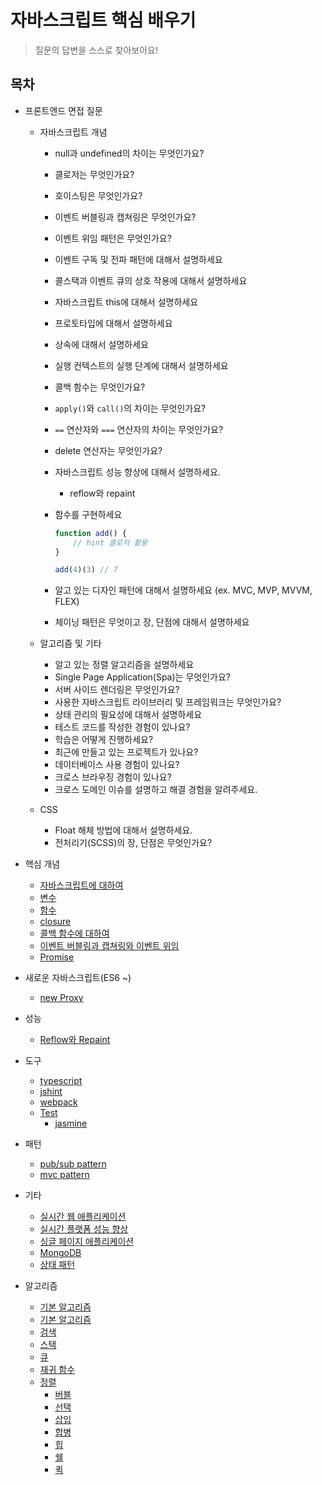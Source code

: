 # 자바스크립트 핵심 배우기

> 질문의 답변을 스스로 찾아보아요!

## 목차

- 프론트엔드 면접 질문

    - 자바스크립트 개념
        - null과 undefined의 차이는 무엇인가요?
        - 클로저는 무엇인가요?
        - 호이스팅은 무엇인가요?
        - 이벤트 버블링과 캡쳐링은 무엇인가요?
        - 이벤트 위임 패턴은 무엇인가요?
        - 이벤트 구독 및 전파 패턴에 대해서 설명하세요
        - 콜스택과 이벤트 큐의 상호 작용에 대해서 설명하세요
        - 자바스크립트 this에 대해서 설명하세요
        - 프로토타입에 대해서 설명하세요
        - 상속에 대해서 설명하세요
        - 실행 컨텍스트의 실행 단계에 대해서 설명하세요
        - 콜백 함수는 무엇인가요?
        - `apply()`와 `call()`의 차이는 무엇인가요?
        - `==` 연산자와 `===` 연산자의 차이는 무엇인가요?
        - delete 연산자는 무엇인가요?
        - 자바스크립트 성능 향상에 대해서 설명하세요.
            - reflow와 repaint
        - 함수를 구현하세요

            ```javascript
            function add() {
                // hint 클로저 활용
            }

            add(4)(3) // 7
            ```
        - 알고 있는 디자인 패턴에 대해서 설명하세요 (ex. MVC, MVP, MVVM, FLEX)
        - 체이닝 패턴은 무엇이고 장, 단점에 대해서 설명하세요

    - 알고리즘 및 기타
        - 알고 있는 정렬 알고리즘을 설명하세요
        - Single Page Application(Spa)는 무엇인가요?
        - 서버 사이드 렌더링은 무엇인가요?
        - 사용한 자바스크립트 라이브러리 및 프레임워크는 무엇인가요?
        - 상태 관리의 필요성에 대해서 설명하세요
        - 테스트 코드를 작성한 경험이 있나요?
        - 학습은 어떻게 진행하세요?
        - 최근에 만들고 있는 프로젝트가 있나요?
        - 데이터베이스 사용 경험이 있나요?
        - 크로스 브라우징 경험이 있나요?
        - 크로스 도메인 이슈를 설명하고 해결 경험을 알려주세요.

    - CSS
        - Float 해체 방법에 대해서 설명하세요.
        - 전처리기(SCSS)의 장, 단점은 무엇인가요?

- 핵심 개념
    - [자바스크립트에 대하여](/core/about-javascript.md)
    - [변수](/core/variable.md)
    - [함수](/core/function.md)
    - [closure](/core/closure/README.md)
    - [콜백 함수에 대하여](/core/callback/README.md)
    - [이벤트 버블링과 캡쳐링와 이벤트 위임](/core/event_bubble_capture.md)
    - [Promise](/core/promise/README.md)

- 새로운 자바스크립트(ES6 ~)
    - [new Proxy](/es6/proxy/README.md)
    
- 성능
    - [Reflow와 Repaint](/core/performance/ReflowRepaint.md)

- 도구
    - [typescript](/typescrit/README.md)
    - [jshint](/tools/jshint/README.md)
    - [webpack](/tools/webpack/README.md)
    - [Test](/tools/test/README.md)
        - [jasmine](/tools/test/jasmine/README.md)
        
- 패턴
    - [pub/sub pattern](/pattern/pubsub/README.md)
    - [mvc pattern](/pattern/mvc/README.md)

- 기타
    - [실시간 웹 애플리케이션](/etc/realtime/README.md)
    - [실시간 플랫폼 성능 향상](/etc/performance/README.md)
    - [싱글 페이지 애플리케이션](/etc/spa/README.md)
    - [MongoDB](/etc/database/mongodb/README.md)
    - [상태 패턴](/etc/store/README.md)

- 알고리즘
    - [기본 알고리즘](/algorithmus/basic.md)
    - [기본 알고리즘](/algorithmus/basic_algorithmus.md)
    - [검색](/algorithmus/search.md)
    - [스택](/algorithmus/stack/README.md)
    - [큐](/algorithmus/queue/README.md)
    - [재귀 함수](/algorithmus/recursive/README.md)
    - [정렬](/algorithmus/sorting/README.md)
        - [버블](/algorithmus/sorting/bubble/README.md)
        - [선택](/algorithmus/sorting/selection/README.md)
        - [삽입](/algorithmus/sorting/insertion/README.md)
        - [합병](/algorithmus/sorting/merge/README.md)
        - [힙](/algorithmus/sorting/heap/README.md)
        - [쉘](/algorithmus/sorting/shell/README.md)
        - [퀵](/algorithmus/sorting/quick/README.md)